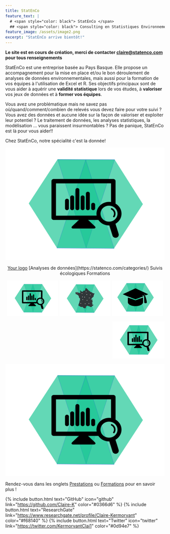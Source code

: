 ```yaml
---
title: StatEnCo
feature_text: |
  # <span style="color: black"> StatEnCo </span>
  ## <span style="color: black"> Consulting en Statistiques Environnementales </span>
feature_image: /assets/image2.png
excerpt: "StatEnCo arrive bientôt!"
---
```


**Le site est en cours de création, merci de contacter claire@statenco.com pour tous renseignements**

StatEnCo est une entreprise basée au Pays Basque. Elle propose un accompagnement pour la mise en place et/ou le bon déroulement de analyses de données environnementales, mais aussi pour la formation de vos équipes à l'utilisation de Excel et R. Ses objectifs principaux sont de vous aider à aquérir une **validité statistique** lors de vos études, à **valoriser** vos jeux de données et à **former vos équipes**.

Vous avez une problématique mais ne savez pas où/quand/comment/combien de relevés vous devez faire pour votre suivi ? Vous avez des données et aucune idée sur la façon de valoriser et exploiter leur potentiel ? Le traitement de données, les analyses statistiques, la modélisation ... vous paraissent insurmontables ? Pas de panique, StatEnCo est là pour vous aider!!

Chez StatEnCo, notre spécialité c'est la donnée! 

<a href="https://statenco.com/categories/"><img src="assets/badge_analyses.svg" alt=""></a>

<p align="center" width="100%">
  <a href="https://statenco.com/categories/" id="assets/badge_analyses.svg">Your logo</a>  
  [Analyses de données](https://statenco.com/categories/)
    Suivis écologiques
    Formations
</p>

<p align="center" width="100%">
    <img width="32%" src="/assets/badge_analyses.svg" href="https://statenco.com/categories/">
    <img width="32%" src="/assets/badge_ech.svg">
    <img width="32%" src="/assets/badge_formation.svg">
</p>


<p align="right" width="100%">
    <img width="33%" src="/assets/badge_analyses.svg" link="https://statenco.com/categories/">
</p>

[![](/assets/badge_analyses.svg)](https://statenco.com/categories/)





Rendez-vous dans les onglets [Prestations](https://statenco.com/categories/) ou [Formations](https://statenco.com/formations/) pour en savoir plus ! 



{% include button.html text="GitHub" icon="github" link="https://github.com/Claire-K" color="#0366d6" %} {% include button.html text="ResearchGate" link="https://www.researchgate.net/profile/Claire-Kermorvant" color="#f68140" %} {% include button.html text="Twitter" icon="twitter" link="https://twitter.com/KermorvantClai1" color="#0d94e7" %} 



